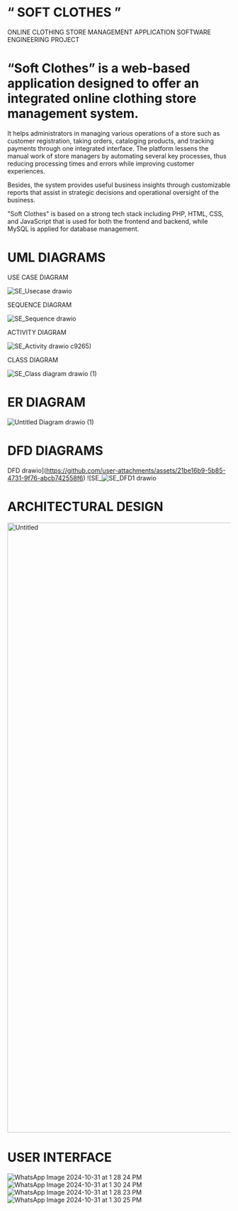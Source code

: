 # “ SOFT CLOTHES ”

ONLINE CLOTHING STORE MANAGEMENT APPLICATION
SOFTWARE ENGINEERING PROJECT


# “Soft Clothes” is a web-based application designed to offer an integrated online clothing store management system. 

It helps administrators in managing various operations of a store such as customer registration, taking orders, cataloging products, and tracking payments through one integrated interface. The platform lessens the manual work of store managers by automating several key processes, thus reducing processing times and errors while improving customer experiences. 

Besides, the system provides useful business insights through customizable reports that assist in strategic decisions and operational oversight of the business. 

"Soft Clothes" is based on a strong tech stack including PHP, HTML, CSS, and JavaScript that is used for both the frontend and backend, while MySQL is applied for database management. 

# UML DIAGRAMS

USE CASE DIAGRAM

![SE_Usecase drawio](https://github.com/user-attachments/assets/bda742b5-180e-44e9-838b-a1e48b373a98)

SEQUENCE DIAGRAM

![SE_Sequence drawio](https://github.com/user-attachments/assets/9592fb01-6636-4511-acfe-07c831d3e776)

ACTIVITY DIAGRAM

![SE_Activity drawio](https://github.com/user-attachments/assets/daf8285f-cee5-4bcb-90e9-2473e0eedb31)
c9265)

CLASS DIAGRAM

![SE_Class diagram drawio (1)](https://github.com/user-attachments/assets/44e0d65e-44d1-4bc2-86ae-7da62e703230)

# ER DIAGRAM 

![Untitled Diagram drawio (1)](https://github.com/user-attachments/assets/69db0298-ec0c-4e5f-8ca1-6eaa4979e51c)

# DFD DIAGRAMS

DFD drawio](https://github.com/user-attachments/assets/21be16b9-5b85-4731-9f76-abcb742558f6)
![SE_![SE_DFD1 drawio](https://github.com/user-attachments/assets/cde06ef4-8a54-4bb8-a4b0-9b1556ce1b77)

# ARCHITECTURAL DESIGN

<img width="1373" alt="Untitled" src="https://github.com/user-attachments/assets/326155f1-87a8-47db-8c80-cf66ca73e457">

# USER INTERFACE
![WhatsApp Image 2024-10-31 at 1 28 24 PM](https://github.com/user-attachments/assets/82023b19-c2a0-4e83-82ba-6af792ca199e)
![WhatsApp Image 2024-10-31 at 1 30 24 PM](https://github.com/user-attachments/assets/80795837-1a4a-4f26-9d8d-b4b7322c99d2)
![WhatsApp Image 2024-10-31 at 1 28 23 PM](https://github.com/user-attachments/assets/2d4339ab-d362-48ba-9846-b4f67a9bf569)
![WhatsApp Image 2024-10-31 at 1 30 25 PM](https://github.com/user-attachments/assets/ccaf8c3c-251d-49b1-a515-c4b361386e65)


